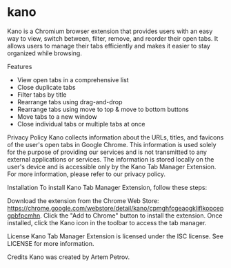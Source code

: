 # kano

Kano is a Chromium browser extension that provides users with an easy way to view, switch between, filter, remove, and reorder their open tabs. It allows users to manage their tabs efficiently and makes it easier to stay organized while browsing.

Features

- View open tabs in a comprehensive list
- Close duplicate tabs 
- Filter tabs by title
- Rearrange tabs using drag-and-drop
- Rearrange tabs using move to top & move to bottom buttons
- Move tabs to a new window
- Close individual tabs or multiple tabs at once

Privacy Policy
Kano collects information about the URLs, titles, and favicons of the user's open tabs in Google Chrome. This information is used solely for the purpose of providing our services and is not transmitted to any external applications or services. The information is stored locally on the user's device and is accessible only by the Kano Tab Manager Extension. For more information, please refer to our privacy policy.

Installation
To install Kano Tab Manager Extension, follow these steps:

Download the extension from the Chrome Web Store: https://chrome.google.com/webstore/detail/kano/cpmghfcgeaogkliflkopcepgpbfpcmhn.
Click the "Add to Chrome" button to install the extension.
Once installed, click the Kano icon in the toolbar to access the tab manager.

License
Kano Tab Manager Extension is licensed under the ISC license. See LICENSE for more information.

Credits
Kano was created by Artem Petrov. 
